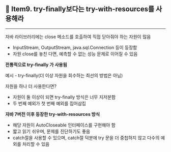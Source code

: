 ## 📖 Item9. try-finally보다는 try-with-resources를 사용해라

---

자바 라이브러리에는 close 메소드를 호출하여 직접 닫아줘야 하는 자원이 많음
- InputStream, OutputStream, java.sql.Connection 등이 등장함
- 자원 close를 놓친 다면, 예측할 수 없는 성능 문제로 이어질 수 있음

**전통적으로 try-finally 가 사용됨**

예시 - try-finally(더 이상 자원을 회수하는 최선의 방법은 아님)

자원을 하나 더 사용한다면?
- 자원이 둘 이상이 되면 try-finally 방식은 너무 지저분함
- 두 번째 예외가 첫 번째 예외를 집어삼킴

**자바 7버전 이후 등장한 try-with-resources 방식**

- 해당 자원이 AutoCloseable 인터페이스를 구현해야 함
- 짧고 읽기 쉬우며, 문제를 진단하기도 좋음
- catch절을 사용할 수 있으며, catch절 덕분에 try 문을 더 중첩하지 않고 다수의 예외를 처리할 수 있음

